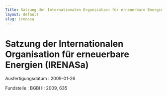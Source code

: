 ```yaml
---
Title: Satzung der Internationalen Organisation für erneuerbare Energien
layout: default
slug: irenasa
---
```


# Satzung der Internationalen Organisation für erneuerbare Energien (IRENASa)

Ausfertigungsdatum
:   2009-01-26

Fundstelle
:   BGBl II: 2009, 635

